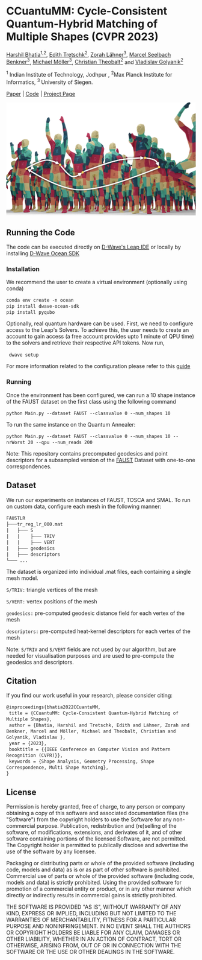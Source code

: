# CCuantuMM: Cycle-Consistent Quantum-Hybrid Matching of Multiple Shapes (CVPR 2023)
 
[Harshil Bhatia<sup>1,2</sup>](https://scholar.google.com/citations?user=8rU1AaQAAAAJ&hl=en), [Edith Tretschk<sup>2</sup>](https://people.mpi-inf.mpg.de/~tretschk/), [Zorah Lähner<sup>3</sup>](https://zorah.github.io/), [Marcel Seelbach Benkner<sup>3</sup>](https://www.vsa.informatik.uni-siegen.de/en/seelbach-marcel), [Michael Möller<sup>3</sup>](https://sites.google.com/site/michaelmoellermath/), [Christian Theobalt<sup>2</sup>](https://people.mpi-inf.mpg.de/~theobalt/) and [Vladislav Golyanik<sup>2</sup>](https://people.mpi-inf.mpg.de/~golyanik/)

<sup>1</sup> Indian Institute of Technology, Jodhpur , <sup>2</sup>Max Planck Institute for Informatics, <sup> 3 </sup> University of Siegen.

[Paper]() | 
[Code](https://github.com/HarshilBhatia/CCuantum) | 
[Project Page](https://4dqv.mpi-inf.mpg.de/QRNG/)

<img src="teaser.png" alt="teaser image" />

## Running the Code
The code can be executed directly on [D-Wave's Leap IDE](https://www.dwavesys.com/take-leap) or locally by installing [D-Wave Ocean SDK]( https://docs.ocean.dwavesys.com/en/stable/)

### Installation
We recommend the user to create a virtual environment (optionally using conda)

```
conda env create -n ocean
pip install dwave-ocean-sdk
pip install pyqubo
```

Optionally, real quantum hardware can be used. First, we need to configure access to the Leap's Solvers. To achieve this, the user needs to create an account to gain access (a free account provides upto 1 minute of QPU time) to the solvers and retrieve their respective API tokens. Now run, 

``` dwave setup```

For more information related to the configuration please refer to this [guide](https://docs.ocean.dwavesys.com/en/stable/overview/sapi.html#sapi-access)

### Running 
Once the environment has been configured, we can run a 10 shape instance of the FAUST dataset on the first class using the following command 
```
python Main.py --dataset FAUST --classvalue 0 --num_shapes 10
```

To run the same instance on the Quantum Annealer:
```
python Main.py --dataset FAUST --classvalue 0 --num_shapes 10 --nrWorst 20 --qpu --num_reads 200
```

Note: This repository contains precomputed geodesics and point descriptors for a subsampled version of the [FAUST](http://faust.is.tue.mpg.de/. ) Dataset with one-to-one correspondences.

## Dataset
We run our experiments on instances of FAUST, TOSCA and SMAL. 
To run on custom data, configure each mesh in the following manner: 

```
FAUSTLR
├───tr_reg_lr_000.mat
|   ├─── S
|   |    ├─── TRIV
|   |    ├─── VERT
|   ├─── geodesics
|   ├─── descriptors
└─── ...
```

The dataset is organized into individual .mat files, each containing a single mesh model. 

``` S/TRIV: ``` triangle vertices of the mesh

``` S/VERT: ``` vertex positions of the mesh

``` geodesics: ``` pre-computed geodesic distance field for each vertex of the mesh

``` descriptors: ``` pre-computed heat-kernel descriptors for each vertex of the mesh

Note: ``` S/TRIV ``` and ``` S/VERT ``` fields are not used by our algorithm, but are needed for visualisation purposes and are used to pre-compute the geodesics and descriptors.

## Citation 
If you find our work useful in your research, please consider citing:

```
@inproceedings{bhatia2022CCuantuMM,
 title = {CCuantuMM: Cycle-Consistent Quantum-Hybrid Matching of Multiple Shapes},
 author = {Bhatia, Harshil and Tretschk, Edith and Lähner, Zorah and Benkner, Marcel and Möller, Michael and Theobalt, Christian and Golyanik, Vladislav },
 year = {2023},
 booktitle = {{IEEE Conference on Computer Vision and Pattern Recognition (CVPR)}},
 keywords = {Shape Analysis, Geometry Processing, Shape Correspondence, Multi Shape Matching},
}
```

## License
Permission is hereby granted, free of charge, to any person or company obtaining a copy of this software and associated documentation files (the "Software") from the copyright holders to use the Software for any non-commercial purpose. Publication, redistribution and (re)selling of the software, of modifications, extensions, and derivates of it, and of other software containing portions of the licensed Software, are not permitted. The Copyright holder is permitted to publically disclose and advertise the use of the software by any licensee.

Packaging or distributing parts or whole of the provided software (including code, models and data) as is or as part of other software is prohibited. Commercial use of parts or whole of the provided software (including code, models and data) is strictly prohibited. Using the provided software for promotion of a commercial entity or product, or in any other manner which directly or indirectly results in commercial gains is strictly prohibited.

THE SOFTWARE IS PROVIDED "AS IS", WITHOUT WARRANTY OF ANY KIND, EXPRESS OR IMPLIED, INCLUDING BUT NOT LIMITED TO THE WARRANTIES OF MERCHANTABILITY, FITNESS FOR A PARTICULAR PURPOSE AND NONINFRINGEMENT. IN NO EVENT SHALL THE AUTHORS OR COPYRIGHT HOLDERS BE LIABLE FOR ANY CLAIM, DAMAGES OR OTHER LIABILITY, WHETHER IN AN ACTION OF CONTRACT, TORT OR OTHERWISE, ARISING FROM, OUT OF OR IN CONNECTION WITH THE SOFTWARE OR THE USE OR OTHER DEALINGS IN THE SOFTWARE.
